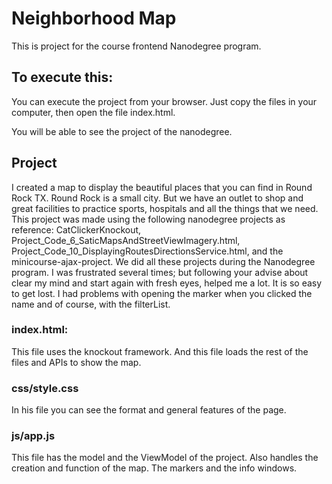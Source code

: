 # Neighborhood Map
This is project for the course frontend Nanodegree program.

## To execute this:
You can execute the project from your browser. Just copy the files in your computer, then open the file index.html.

You will be able to see the project of the nanodegree.

## Project
I created a map to display the beautiful places that you can find in Round Rock TX.
Round Rock is a small city. But we have an outlet to shop and great facilities to practice sports, hospitals and all the things that we need.
This project was made using the following nanodegree projects as reference: CatClickerKnockout, Project_Code_6_SaticMapsAndStreetViewImagery.html, Project_Code_10_DisplayingRoutesDirectionsService.html, and
the minicourse-ajax-project. We did all these projects during the Nanodegree program.
I was frustrated several times; but following your advise about clear my mind and start again with fresh eyes, helped me a lot. It is so easy to get lost. I had problems with opening the marker when you clicked the name and of course, with the filterList.

### index.html:
This file uses the knockout framework. And this file loads the rest of the files and APIs to show the map.

### css/style.css
In his file you can see the format and general features of the page.

### js/app.js
This file has the model and the ViewModel of the project. Also handles the creation and function of the map. The markers and the info windows.

